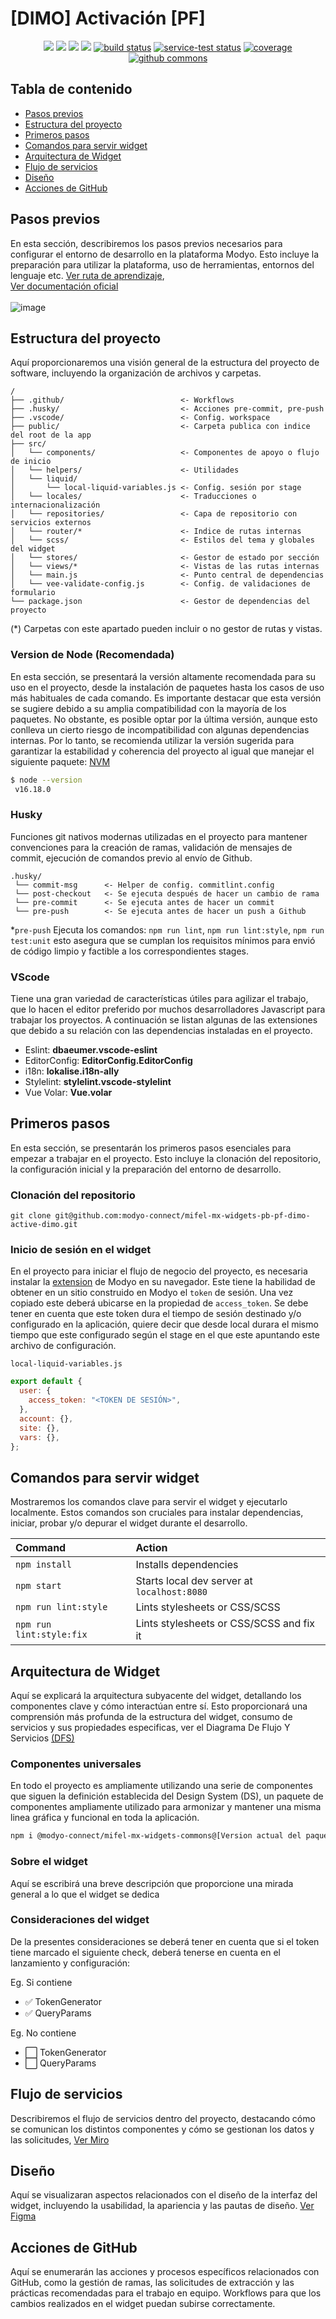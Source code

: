 # [DIMO] Activación [PF]
<p align="center">
    <a href="https://github.com/badges/shields/graphs/contributors" alt="Contributors">
        <img src="https://img.shields.io/github/contributors/badges/shields" /></a>
    <a href="#backers" alt="Backers on Open Collective">
        <img src="https://img.shields.io/opencollective/backers/shields" /></a>
    <a href="#sponsors" alt="Sponsors on Open Collective">
        <img src="https://img.shields.io/opencollective/sponsors/shields" /></a>
    <a href="https://github.com/badges/shields/pulse" alt="Activity">
        <img src="https://img.shields.io/github/commit-activity/m/badges/shields" /></a>
    <a href="https://circleci.com/gh/badges/shields/tree/master">
        <img src="https://img.shields.io/circleci/project/github/badges/shields/master" alt="build status"></a>
    <a href="https://circleci.com/gh/badges/daily-tests">
        <img src="https://img.shields.io/circleci/project/github/badges/daily-tests?label=service%20tests"
            alt="service-test status"></a>
    <a href="https://coveralls.io/github/badges/shields">
        <img src="https://img.shields.io/coveralls/github/badges/shields"
            alt="coverage"></a>
    <a href="https://github.com/modyo-connect/mifel-mx-widgets-commons">
        <img src="https://img.shields.io/badge/uptime-100%25-brightgreen"
            alt="github commons"></a>
</p>

## Tabla de contenido

- [Pasos previos](#pasos-previos)
- [Estructura del proyecto](#estructura-del-proyecto)
- [Primeros pasos](#primeros-pasos)
- [Comandos para servir widget](#comandos-para-servir-widget)
- [Arquitectura de Widget](#arquitectura-de-widget)
- [Flujo de servicios](#flujo-de-servicios)
- [Diseño](#diseño)
- [Acciones de GitHub](#acciones-de-github)

## Pasos previos
En esta sección, describiremos los pasos previos necesarios para configurar el entorno de desarrollo en la plataforma Modyo. Esto incluye la preparación para utilizar la plataforma, uso de herramientas, entornos del lenguaje etc.
[Ver ruta de aprendizaje](https://help.modyo.com/es/collections/3962662-learning-paths),<br/>
[Ver documentación oficial](https://docs.modyo.com/es/)
<br/><br/>
![image](https://downloads.intercomcdn.com/i/o/709091580/3337c599202ba824c678d565/Learning+Path+01+-+Intro+a+Modyo.png)


## Estructura del proyecto
Aquí proporcionaremos una visión general de la estructura del proyecto de software, incluyendo la organización de archivos y carpetas. 

```
/
├── .github/                          <- Workflows
├── .husky/                           <- Acciones pre-commit, pre-push
├── .vscode/                          <- Config. workspace
├── public/                           <- Carpeta publica con indice del root de la app
├── src/
│   └── components/                   <- Componentes de apoyo o flujo de inicio
│   └── helpers/                      <- Utilidades
│   └── liquid/
│       └── local-liquid-variables.js <- Config. sesión por stage
│   └── locales/                      <- Traducciones o internacionalización 
│   └── repositories/                 <- Capa de repositorio con servicios externos 
│   └── router/*                      <- Indice de rutas internas
│   └── scss/                         <- Estilos del tema y globales del widget
│   └── stores/                       <- Gestor de estado por sección
│   └── views/*                       <- Vistas de las rutas internas
│   └── main.js                       <- Punto central de dependencias 
│   └── vee-validate-config.js        <- Config. de validaciones de formulario
└── package.json                      <- Gestor de dependencias del proyecto
```

(*) Carpetas con este apartado pueden incluir o no gestor de rutas y vistas.

### Version de Node (Recomendada)
En esta sección, se presentará la versión altamente recomendada para su uso en el proyecto, desde la instalación de paquetes hasta los casos de uso más habituales de cada comando. Es importante destacar que esta versión se sugiere debido a su amplia compatibilidad con la mayoría de los paquetes. No obstante, es posible optar por la última versión, aunque esto conlleva un cierto riesgo de incompatibilidad con algunas dependencias internas. Por lo tanto, se recomienda utilizar la versión sugerida para garantizar la estabilidad y coherencia del proyecto al igual que manejar el siguiente paquete: [NVM](https://github.com/nvm-sh/nvm#installing-and-updating)

```bash
$ node --version
 v16.18.0
```

### Husky
Funciones git nativos modernas utilizadas en el proyecto para mantener convenciones para la creación de ramas, validación de mensajes de commit, ejecución de comandos previo al envío de Github. 

```
.husky/
 └── commit-msg      <- Helper de config. commitlint.config
 └── post-checkout   <- Se ejecuta después de hacer un cambio de rama
 └── pre-commit      <- Se ejecuta antes de hacer un commit
 └── pre-push        <- Se ejecuta antes de hacer un push a Github  
```

*``pre-push`` Ejecuta los comandos: ``npm run lint``, ``npm run lint:style``, ``npm run test:unit`` esto asegura que se cumplan los requisitos mínimos para envió de código limpio y factible a los correspondientes stages. 

### VScode
Tiene una gran variedad de características útiles para agilizar el trabajo, que lo hacen el editor preferido por muchos desarrolladores Javascript para trabajar los proyectos. A continuación se listan algunas de las extensiones que debido a su relación con las dependencias instaladas en el proyecto. 

<ul>
    <li>Eslint: <b>dbaeumer.vscode-eslint</b></li>
    <li>EditorConfig: <b>EditorConfig.EditorConfig</b></li>
    <li>i18n: <b>lokalise.i18n-ally</b></li>
    <li>Stylelint: <b>stylelint.vscode-stylelint</b></li>
    <li>Vue Volar: <b>Vue.volar</b></li>
</ul>

## Primeros pasos
En esta sección, se presentarán los primeros pasos esenciales para empezar a trabajar en el proyecto. Esto incluye la clonación del repositorio, la configuración inicial y la preparación del entorno de desarrollo.

### Clonación del repositorio
```
git clone git@github.com:modyo-connect/mifel-mx-widgets-pb-pf-dimo-active-dimo.git
```

### Inicio de sesión en el widget
En el proyecto para iniciar el flujo de negocio del proyecto, es necesaria instalar la [extension](https://chrome.google.com/webstore/detail/modyo-version-chrome-plug/acjfedcdlpamblighjfehlbhpcnajkgl) de Modyo en su navegador. Este tiene la habilidad de obtener en un sitio construido en Modyo el `token` de sesión. Una vez copiado este deberá ubicarse en la propiedad de `access_token`. Se debe tener en cuenta que este token dura el tiempo de sesión destinado y/o configurado en la aplicación, quiere decir que desde local durara el mismo tiempo que este configurado según el stage en el que este apuntando este archivo de configuración. 

``
local-liquid-variables.js
``
```js
export default {
  user: {
    access_token: "<TOKEN DE SESIÓN>",
  },
  account: {},
  site: {},
  vars: {},
};

```

## Comandos para servir widget
Mostraremos los comandos clave para servir el widget y ejecutarlo localmente. Estos comandos son cruciales para instalar dependencias, iniciar, probar y/o depurar el widget durante el desarrollo.

| Command                       | Action                                                    |
| :---------------------        | :-----------------------------------------------          |
| `npm install`                 | Installs dependencies                                     |
| `npm start`                   | Starts local dev server at `localhost:8080`               |
| `npm run lint:style`          | Lints stylesheets or CSS/SCSS                             |
| `npm run lint:style:fix`      | Lints stylesheets or CSS/SCSS and fix it                  |

## Arquitectura de Widget
Aquí se explicará la arquitectura subyacente del widget, detallando los componentes clave y cómo interactúan entre sí. Esto proporcionará una comprensión más profunda de la estructura del widget, consumo de servicios y sus propiedades especificas, ver el Diagrama De Flujo Y Servicios
[(DFS)](https://www.figma.com/file/qKPXoJC8n498wpVhsKGzVg/TBC-%7C-DiMo-(Copy)?type=whiteboard&node-id=1520-47041&t=yRcpe7T1QN26Nuge-0)

### Componentes universales 
En todo el proyecto es ampliamente utilizando una serie de componentes que siguen la definición establecida del Design System (DS), un paquete de componentes ampliamente utilizado para armonizar y mantener una misma linea gráfica y funcional en toda la aplicación. 

```bash
npm i @modyo-connect/mifel-mx-widgets-commons@[Version actual del paquete]
```

### Sobre el widget
Aquí se escribirá una breve descripción que proporcione una mirada general a lo que el widget se dedica 

### Consideraciones del widget
De la presentes consideraciones se deberá tener en cuenta que si el token tiene marcado el siguiente check, deberá tenerse en cuenta en el lanzamiento y configuración:

Eg. Si contiene 
- ✅ TokenGenerator 
- ✅ QueryParams

Eg. No contiene 
- ⬜️ TokenGenerator 
- ⬜️ QueryParams

## Flujo de servicios
Describiremos el flujo de servicios dentro del proyecto, destacando cómo se comunican los distintos componentes y cómo se gestionan los datos y las solicitudes, 
[Ver Miro](https://miro.com/app/board/uXjVM4PpWqc=/?moveToWidget=3458764558837164706&cot=14|https://miro.com/app/board/uXjVM4PpWqc=/?moveToWidget=3458764558837164706&cot=14|smart-link)

## Diseño
Aquí se visualizaran aspectos relacionados con el diseño de la interfaz del widget, incluyendo la usabilidad, la apariencia y las pautas de diseño. 
[Ver Figma](https://www.figma.com/file/eWEYBtvr6T1PVeScE5BbLB/%F0%9F%A7%A9-DS-%7C-Mifel-2022?node-id=16%3A129&t=5Jw3S8uOn7fqg8RK-0|https://www.figma.com/file/eWEYBtvr6T1PVeScE5BbLB/%F0%9F%A7%A9-DS-%7C-Mifel-2022?node-id=16%3A129&t=5Jw3S8uOn7fqg8RK-0|smart-link)


## Acciones de GitHub
Aquí se enumerarán las acciones y procesos específicos relacionados con GitHub, como la gestión de ramas, las solicitudes de extracción y las prácticas recomendadas para el trabajo en equipo. Workflows para que los cambios realizados en el widget puedan subirse correctamente.
